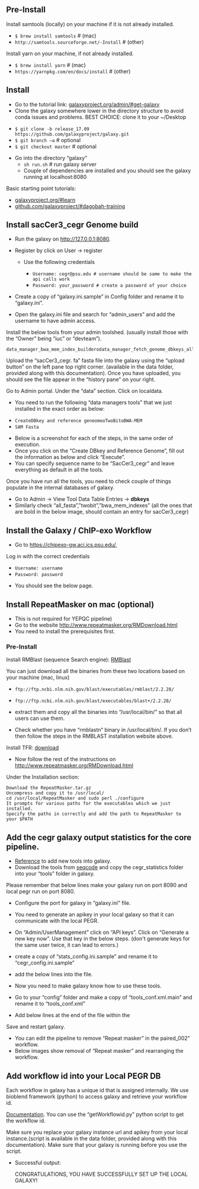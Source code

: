 ## Pre-Install

Install samtools (locally) on your machine if it is not already installed.

* `$ brew install samtools` # (mac)
* `http://samtools.sourceforge.net/-Install` # (other)

Install yarn on your machine, if not already installed.

* `$ brew install yarn` # (mac)
* `https://yarnpkg.com/en/docs/install` # (other)

## Install

- Go to the tutorial link:  [galaxyproject.org/admin/#get-galaxy](https://galaxyproject.org/admin/get-galaxy/)
- Clone the galaxy somewhere lower in the directory structure to avoid conda issues and problems. BEST CHOICE: clone it to your ~/Desktop
* `$ git clone -b release_17.09 https://github.com/galaxyproject/galaxy.git`
* `$ git branch –a` # optional
* `$ git checkout master` # optional

- Go into the directory “galaxy”
  * `sh run.sh` # run galaxy server
  - Couple of dependencies are installed and you should see the galaxy running at localhost:8080

Basic starting point tutorials:

* [galaxyproject.org/#learn](https://galaxyproject.org/learn/)
* [github.com/galaxyproject/#dagobah-training](https://github.com/galaxyproject/dagobah-training)

## Install sacCer3_cegr Genome build

- Run the galaxy on http://127.0.0.1:8080.
- Register by click on User -> register

  * Use the following credentials

    * `Username: cegr@psu.edu # username should be same to make the api calls work`
    * `Password: your_password # create a password of your choice`

- Create a copy of “galaxy.ini.sample” in Config folder and rename it to “galaxy.ini”.
- Open the galaxy.ini file and search for “admin_users” and add the username to have admin access.

Install the below tools from your admin toolshed. (usually install those with the “Owner” being “iuc” or “devteam”).

    data_manager_bwa_mem_index_builderodata_manager_fetch_genome_dbkeys_all_fastaodata_manager_sam_fasta_index_builderodata_manager_twobit_builder

Upload the “sacCer3_cegr. fa” fasta file into the galaxy using the “upload button” on the left pane top right corner.
(available in the data folder, provided along with this documentation). Once you have uploaded, you should see the file appear in the “history pane” on your right.

Go to Admin portal. Under the “data” section. Click on localdata.
- You need to run the following “data managers tools” that we just installed in the exact order as below:
* `CreateDBkey and reference geneomeoTwoBitoBWA-MEM`
* `SAM Fasta`

- Below is a screenshot for each of the steps, in the same order of execution.
- Once you click on the “Create DBkey and Reference Genome”, fill out the information as below and click “Execute”.
- You can specify sequence name to be “SacCer3_cegr” and leave everything as default in all the tools.

Once you have run all the tools, you need to check couple of things populate in the internal databases of galaxy.

- Go to Admin -> View Tool Data Table Entries -> __dbkeys__
- Similarly check “all_fasta”,”twobit”,”bwa_mem_indexes” (all the ones that are bold in the below image, should contain an entry for sacCer3_cegr)

## Install the Galaxy / ChIP-exo Workflow
- Go to https://chipexo-gw.aci.ics.psu.edu/,

Log in with the correct credentials
* `Username: username`
* `Password: password`
- You should see the below page.

## Install RepeatMasker on mac (optional)

- This is not required for YEPQC pipeline)
-	Go to the website http://www.repeatmasker.org/RMDownload.html
-	You need to install the prerequisites first.

### Pre-Install
Install RMBlast (sequence Search engine): [RMBlast](http://www.repeatmasker.org/RMBlast.html)

You can just download all the binaries from these two locations based on your machine (mac, linux)
* `ftp://ftp.ncbi.nlm.nih.gov/blast/executables/rmblast/2.2.28/`
* `ftp://ftp.ncbi.nlm.nih.gov/blast/executables/blast+/2.2.28/`

*	extract them and copy all the binaries into “/usr/local/bin/” so that all users can use them.

- Check whether you have “rmblastn“ binary in /usr/local/bin/. If you don’t then follow the steps in the RMBLAST installation website above.

Install TFR: [download](http://tandem.bu.edu/trf/trf.download.html)

-	Now follow the rest of the instructions on http://www.repeatmasker.org/RMDownload.html

Under the Installation section:

    Download the RepeatMasker.tar.gz
    Uncompress and copy it to /usr/local/
    cd /usr/local/RepeatMasker and sudo perl ./configure
    It prompts for various paths for the executables which we just installed.
    Specify the paths in correctly and add the path to RepeatMasker to your $PATH

## Add the cegr galaxy output statistics for the core pipeline.

- [Reference](https://galaxyproject.org/admin/tools/add-tool-tutorial/) to add new tools into galaxy.
- Download the tools from [seqcode](https://github.com/seqcode/cegr-galaxy.git-extract) and copy the cegr_statistics folder into your “tools” folder in galaxy.

Please remember that below lines make your galaxy run on port 8090 and local pegr run on port 8080.

- Configure the port for galaxy in “galaxy.ini” file.
- You need to generate an apikey in your local galaxy so that it can communicate with the local PEGR.
- On “Admin/UserManagement” click on “API keys”. Click on “Generate a new key now”. Use that key in the below steps. (don't generate keys for the same user twice, it can lead to errors.)
- create a copy of “stats_config.ini.sample” and rename it to “cegr_config.ini.sample”
- add the below lines into the file.

- Now you need to make galaxy know how to use these tools.
- Go to your “config” folder and make a copy of “tools_conf.xml.main” and rename it to “tools_conf.xml”
- Add below lines at the end of the file within the </toolbox>

Save and restart galaxy.

- You can edit the pipeline to remove “Repeat masker” in the paired_002” workflow.
- Below images show removal of “Repeat masker” and rearranging the workflow.

## Add workflow id into your Local PEGR DB
Each workflow in galaxy has a unique id that is assigned internally. We use bioblend framework (python) to access galaxy and retrieve your workflow id.

[Documentation](https://bioblend.readthedocs.io/en/latest/api_docs/galaxy/docs.html). You can use the “getWorkflowid.py” python script to get the workflow id.

Make sure you replace your galaxy instance url and apikey from your local instance.(script is available in the data folder, provided along with this documentation). Make sure that your galaxy is running before you use the script.

- Successful output:

  CONGRATULATIONS, YOU HAVE SUCCESSFULLY SET UP THE LOCAL GALAXY!
